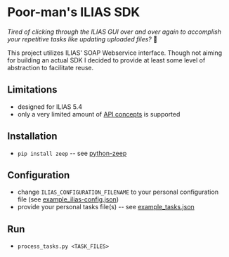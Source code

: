 # Poor-man's ILIAS SDK

*Tired of clicking through the ILIAS GUI over and over again to accomplish your repetitive tasks like updating uploaded files?* :shrug:

This project utilizes ILIAS' SOAP Webservice interface. Though not aiming for building an actual SDK I decided to provide at least some level of abstraction to facilitate reuse.

## Limitations
- designed for ILIAS 5.4
- only a very limited amount of [API concepts](https://test54.ilias.de/webservice/soap/server.php) is supported

## Installation
- `pip install zeep` -- see [python-zeep](https://github.com/mvantellingen/python-zeep#installation)

## Configuration
- change `ILIAS_CONFIGURATION_FILENAME` to your personal configuration file (see [example_ilias-config.json](./example_ilias-config.json))
- provide your personal tasks file(s) -- see [example_tasks.json](./example_tasks.json)

## Run
- `process_tasks.py <TASK_FILES>`
